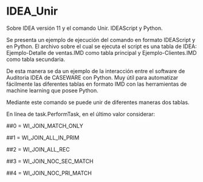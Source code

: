 # IDEA_Unir
Sobre IDEA versión 11 y el comando Unir. IDEAScript y Python.

Se presenta un ejemplo de ejecución del comando en formato IDEAScript y en Python. El archivo sobre el cual se ejecuta el script es una tabla de IDEA: Ejemplo-Detalle de ventas.IMD como tabla principal y Ejemplo-Clientes.IMD como tabla secundaria.

De esta manera se da un ejemplo de la interacción entre el software de Auditoria IDEA de CASEWARE con Python. Muy útil para automatizar fácilmente las diferentes tablas en formato IMD con las herramientas de machine learning que posee Python.

Mediante este comando se puede unir de diferentes maneras dos tablas.

En línea de task.PerformTask, en el último valor considerar:

##0 = WI_JOIN_MATCH_ONLY

##1 = WI_JOIN_ALL_IN_PRIM

##2 = WI_JOIN_ALL_REC

##3 = WI_JOIN_NOC_SEC_MATCH

##4 = WI_JOIN_NOC_PRI_MATCH

